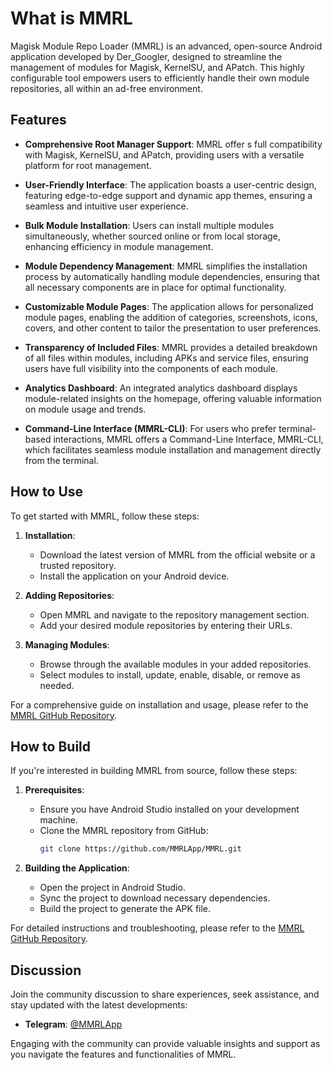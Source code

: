 # What is MMRL

Magisk Module Repo Loader (MMRL) is an advanced, open-source Android application developed by Der_Googler, designed to streamline the management of modules for Magisk, KernelSU, and APatch. This highly configurable tool empowers users to efficiently handle their own module repositories, all within an ad-free environment.

## Features

- **Comprehensive Root Manager Support**: MMRL offer
  s full compatibility with Magisk, KernelSU, and APatch, providing users with a versatile platform for root management.

- **User-Friendly Interface**: The application boasts a user-centric design, featuring edge-to-edge support and dynamic app themes, ensuring a seamless and intuitive user experience.

- **Bulk Module Installation**: Users can install multiple modules simultaneously, whether sourced online or from local storage, enhancing efficiency in module management.

- **Module Dependency Management**: MMRL simplifies the installation process by automatically handling module dependencies, ensuring that all necessary components are in place for optimal functionality.

- **Customizable Module Pages**: The application allows for personalized module pages, enabling the addition of categories, screenshots, icons, covers, and other content to tailor the presentation to user preferences.

- **Transparency of Included Files**: MMRL provides a detailed breakdown of all files within modules, including APKs and service files, ensuring users have full visibility into the components of each module.

- **Analytics Dashboard**: An integrated analytics dashboard displays module-related insights on the homepage, offering valuable information on module usage and trends.

- **Command-Line Interface (MMRL-CLI)**: For users who prefer terminal-based interactions, MMRL offers a Command-Line Interface, MMRL-CLI, which facilitates seamless module installation and management directly from the terminal.

## How to Use

To get started with MMRL, follow these steps:

1. **Installation**:
   - Download the latest version of MMRL from the official website or a trusted repository.
   - Install the application on your Android device.

2. **Adding Repositories**:
   - Open MMRL and navigate to the repository management section.
   - Add your desired module repositories by entering their URLs.

3. **Managing Modules**:
   - Browse through the available modules in your added repositories.
   - Select modules to install, update, enable, disable, or remove as needed.

For a comprehensive guide on installation and usage, please refer to the [MMRL GitHub Repository](https://github.com/MMRLApp/MMRL).

## How to Build

If you're interested in building MMRL from source, follow these steps:

1. **Prerequisites**:
   - Ensure you have Android Studio installed on your development machine.
   - Clone the MMRL repository from GitHub:
     ```bash
     git clone https://github.com/MMRLApp/MMRL.git
     ```

2. **Building the Application**:
   - Open the project in Android Studio.
   - Sync the project to download necessary dependencies.
   - Build the project to generate the APK file.

For detailed instructions and troubleshooting, please refer to the [MMRL GitHub Repository](https://github.com/MMRLApp/MMRL).

## Discussion

Join the community discussion to share experiences, seek assistance, and stay updated with the latest developments:

- **Telegram**: [@MMRLApp](https://t.me/MMRLApp)

Engaging with the community can provide valuable insights and support as you navigate the features and functionalities of MMRL. 

